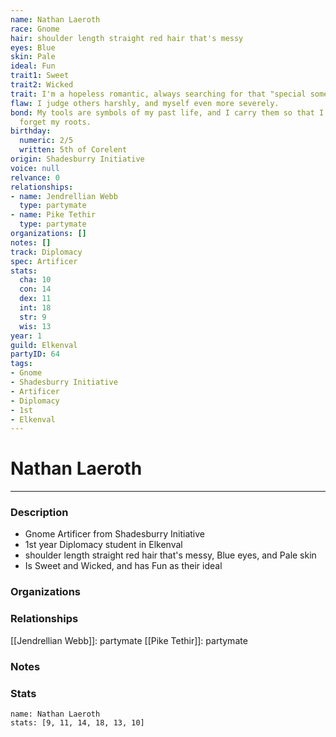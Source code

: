 ```yaml
---
name: Nathan Laeroth
race: Gnome
hair: shoulder length straight red hair that's messy
eyes: Blue
skin: Pale
ideal: Fun
trait1: Sweet
trait2: Wicked
trait: I'm a hopeless romantic, always searching for that "special someone."
flaw: I judge others harshly, and myself even more severely.
bond: My tools are symbols of my past life, and I carry them so that I will never
  forget my roots.
birthday:
  numeric: 2/5
  written: 5th of Corelent
origin: Shadesburry Initiative
voice: null
relvance: 0
relationships:
- name: Jendrellian Webb
  type: partymate
- name: Pike Tethir
  type: partymate
organizations: []
notes: []
track: Diplomacy
spec: Artificer
stats:
  cha: 10
  con: 14
  dex: 11
  int: 18
  str: 9
  wis: 13
year: 1
guild: Elkenval
partyID: 64
tags:
- Gnome
- Shadesburry Initiative
- Artificer
- Diplomacy
- 1st
- Elkenval
---
```

# Nathan Laeroth
---
### Description
- Gnome Artificer from Shadesburry Initiative
- 1st year Diplomacy student in Elkenval
- shoulder length straight red hair that's messy, Blue eyes, and Pale skin
- Is Sweet and Wicked, and has Fun as their ideal

### Organizations

### Relationships
[[Jendrellian Webb]]: partymate
[[Pike Tethir]]: partymate

### Notes

### Stats
```statblock
name: Nathan Laeroth
stats: [9, 11, 14, 18, 13, 10]
```